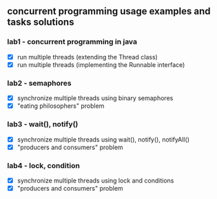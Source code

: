 ## concurrent programming usage examples and tasks solutions

### lab1 - concurrent programming in java
- [x] run multiple threads (extending the Thread class)
- [x] run multiple threads (implementing the Runnable interface)

### lab2 - semaphores
- [x] synchronize multiple threads using binary semaphores
- [x] "eating philosophers" problem

### lab3 - wait(), notify()
- [x] synchronize multiple threads using wait(), notify(), notifyAll()
- [x] "producers and consumers" problem

### lab4 - lock, condition
- [x] synchronize multiple threads using lock and conditions
- [x] "producers and consumers" problem
